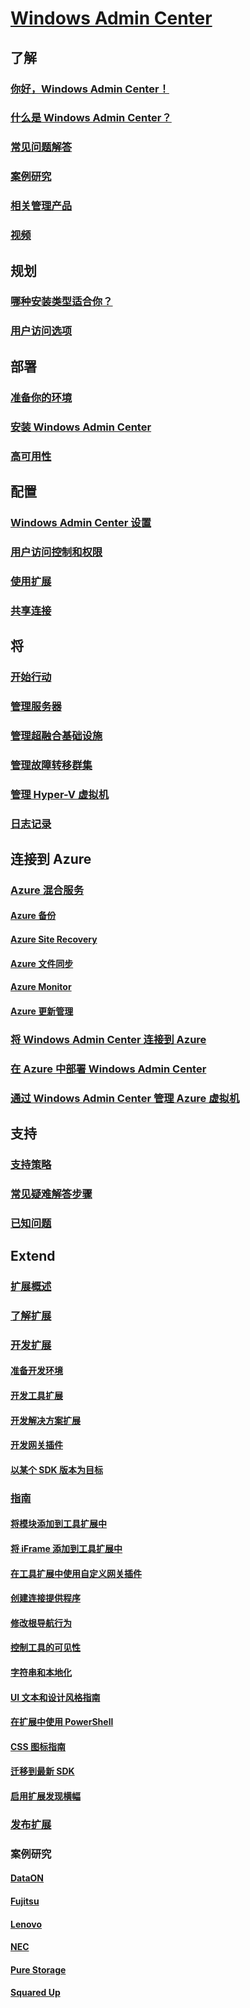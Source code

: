 # [Windows Admin Center](overview.md)

## 了解
### [你好，Windows Admin Center！](understand/windows-admin-center.md)
### [什么是 Windows Admin Center？](understand/what-is.md)
### [常见问题解答](understand/faq.md)
### [案例研究](understand/case-studies.md)
### [相关管理产品](understand/related-management.md)
### [视频](understand/videos.md)

## 规划
### [哪种安装类型适合你？](plan/installation-options.md)
### [用户访问选项](plan/user-access-options.md)

## 部署
### [准备你的环境](deploy/prepare-environment.md)
### [安装 Windows Admin Center](deploy/install.md)
### [高可用性](deploy/high-availability.md)


## 配置
### [Windows Admin Center 设置](configure/settings.md)
### [用户访问控制和权限](configure/user-access-control.md)
### [使用扩展](configure/using-extensions.md)
### [共享连接](configure/shared-connections.md)

## 将
### [开始行动](use/get-started.md)
### [管理服务器](use/manage-servers.md)
### [管理超融合基础设施](use/manage-hyper-converged.md)
### [管理故障转移群集](use/manage-failover-clusters.md)
### [管理 Hyper-V 虚拟机](use/manage-virtual-machines.md)
### [日志记录](use/logging.md)


## 连接到 Azure
### [Azure 混合服务](azure/index.md)
#### [Azure 备份](azure/azure-backup.md)
#### [Azure Site Recovery](azure/azure-site-recovery.md)
#### [Azure 文件同步](azure/azure-file-sync.md)
#### [Azure Monitor](azure/azure-monitor.md)
#### [Azure 更新管理](azure/azure-update-management.md)
### [将 Windows Admin Center 连接到 Azure](azure/azure-integration.md)
### [在 Azure 中部署 Windows Admin Center](azure/deploy-wac-in-azure.md)
### [通过 Windows Admin Center 管理 Azure 虚拟机](azure/manage-azure-vms.md)

## 支持
### [支持策略](support/index.md)
### [常见疑难解答步骤](support/troubleshooting.md)
### [已知问题](support/known-issues.md)


## Extend
### [扩展概述](extend/extensibility-overview.md)
### [了解扩展](extend/understand-extensions.md)
### [开发扩展](extend/developing-extensions.md)
#### [准备开发环境](extend/prepare-development-environment.md)
#### [开发工具扩展](extend/develop-tool.md)
#### [开发解决方案扩展](extend/develop-solution.md)
#### [开发网关插件](extend/develop-gateway-plugin.md)
#### [以某个 SDK 版本为目标](extend/target-sdk-version.md)
### [指南](extend/guides.md)
#### [将模块添加到工具扩展中](extend/guides/add-module.md)
#### [将 iFrame 添加到工具扩展中](extend/guides/add-iFrame.md)
#### [在工具扩展中使用自定义网关插件](extend/guides/use-custom-gateway-plugin.md)
#### [创建连接提供程序](extend/guides/create-connection-provider.md)
#### [修改根导航行为](extend/guides/modify-root-navigation.md)
#### [控制工具的可见性](extend/guides/dynamic-tool-display.md)
#### [字符串和本地化](extend/guides/strings-localization.md)
#### [UI 文本和设计风格指南](extend/guides/ui-text-style-guide.md)
#### [在扩展中使用 PowerShell](extend/guides/powershell.md)
#### [CSS 图标指南](extend/guides/cssicons.md)
#### [迁移到最新 SDK](extend/guides/migration-guide-0_1-1_0.md)
#### [启用扩展发现横幅](extend/guides/extension-discovery-banner.md)
### [发布扩展](extend/publish-extensions.md)
### 案例研究
#### [DataON](extend/case-studies/dataon.md)
#### [Fujitsu](extend/case-studies/fujitsu.md)
#### [Lenovo](extend/case-studies/lenovo.md)
#### [NEC](extend/case-studies/nec.md)
#### [Pure Storage](extend/case-studies/purestorage.md)
#### [Squared Up](extend/case-studies/squared-up.md)


